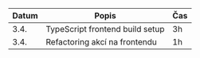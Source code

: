 | Datum | Popis                           | Čas |
| ----- | ------------------------------- | --- |
| 3.4.  | TypeScript frontend build setup | 3h  |
| 3.4.  | Refactoring akcí na frontendu   | 1h  |
